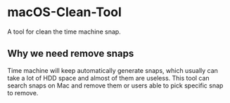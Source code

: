# macOS-Clean-Tool
A tool for clean the time machine snap.

## Why we need remove snaps
Time machine will keep automatically generate snaps, which usually can take a lot of HDD space and almost of them are useless.
This tool can search snaps on Mac and remove them or users able to pick specific snap to remove.

